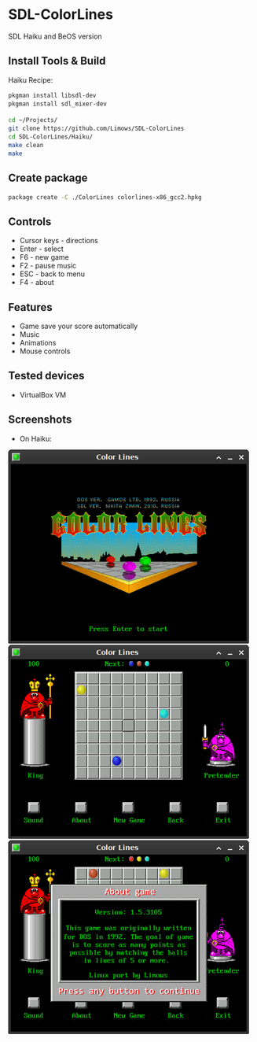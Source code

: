 # SDL-ColorLines

SDL Haiku and BeOS version

## Install Tools & Build

Haiku Recipe:

```sh
pkgman install libsdl-dev
pkgman install sdl_mixer-dev

cd ~/Projects/
git clone https://github.com/Limows/SDL-ColorLines
cd SDL-ColorLines/Haiku/
make clean
make
```

## Create package

```sh
package create -C ./ColorLines colorlines-x86_gcc2.hpkg
```

## Controls

 - Cursor keys - directions
 - Enter - select
 - F6 - new game
 - F2 - pause music
 - ESC - back to menu
 - F4 - about

## Features

 - Game save your score automatically
 - Music
 - Animations
 - Mouse controls

## Tested devices

 - VirtualBox VM

## Screenshots

- On Haiku:

![HAIKU_title](screenshots/title.png)
![HAIKU_game](screenshots/game.png)
![HAIKU_about](screenshots/about.png)
